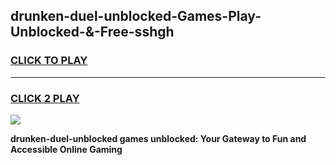 
## drunken-duel-unblocked-Games-Play-Unblocked-&-Free-sshgh
<h3>
<a href="https://premium76.site?title=drunken-duel-unblocked&ref=24A">CLICK TO PLAY</a></h3>
<hr>

<h3>
<a href="https://premium76.site?title=drunken-duel-unblocked&ref=24A">CLICK 2 PLAY</a>
  
</h3>

<a href="https://premium76.site?title=drunken-duel-unblocked&ref=24A"><img src="https://clearcache.store/games.png"></a>


**drunken-duel-unblocked games unblocked: Your Gateway to Fun and Accessible Online Gaming**
